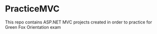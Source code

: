 # PracticeMVC
This repo contains ASP.NET MVC projects created in order to practice for Green Fox Orientation exam
